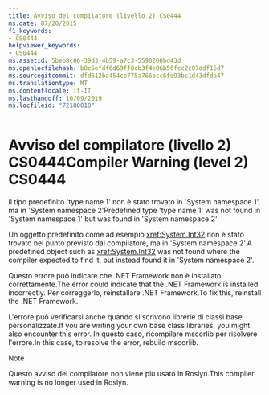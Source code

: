 ```yaml
---
title: Avviso del compilatore (livello 2) CS0444
ms.date: 07/20/2015
f1_keywords:
- CS0444
helpviewer_keywords:
- CS0444
ms.assetid: 5beb8c06-39d3-4b59-a7c3-5590200bd43d
ms.openlocfilehash: b8c5efdf6d69ff8cb3f4e06b56fcc2c07ddf16d7
ms.sourcegitcommit: dfd612ba454ce775a766bcc6fe93bc1d43dfda47
ms.translationtype: MT
ms.contentlocale: it-IT
ms.lasthandoff: 10/09/2019
ms.locfileid: "72180018"
---
```

# <a name="compiler-warning-level-2-cs0444"></a><span data-ttu-id="8dc2c-102">Avviso del compilatore (livello 2) CS0444</span><span class="sxs-lookup"><span data-stu-id="8dc2c-102">Compiler Warning (level 2) CS0444</span></span>

<span data-ttu-id="8dc2c-103">Il tipo predefinito 'type name 1' non è stato trovato in 'System namespace 1', ma in 'System namespace 2'</span><span class="sxs-lookup"><span data-stu-id="8dc2c-103">Predefined type 'type name 1' was not found in 'System namespace 1' but was found in 'System namespace 2'</span></span>

 <span data-ttu-id="8dc2c-104">Un oggetto predefinito come ad esempio <xref:System.Int32> non è stato trovato nel punto previsto dal compilatore, ma in 'System namespace 2'.</span><span class="sxs-lookup"><span data-stu-id="8dc2c-104">A predefined object such as <xref:System.Int32> was not found where the compiler expected to find it, but instead found it in 'System namespace 2'.</span></span>

 <span data-ttu-id="8dc2c-105">Questo errore può indicare che .NET Framework non è installato correttamente.</span><span class="sxs-lookup"><span data-stu-id="8dc2c-105">The error could indicate that the .NET Framework is installed incorrectly.</span></span> <span data-ttu-id="8dc2c-106">Per correggerlo, reinstallare .NET Framework.</span><span class="sxs-lookup"><span data-stu-id="8dc2c-106">To fix this, reinstall the .NET Framework.</span></span>

 <span data-ttu-id="8dc2c-107">L'errore può verificarsi anche quando si scrivono librerie di classi base personalizzate.</span><span class="sxs-lookup"><span data-stu-id="8dc2c-107">If you are writing your own base class libraries, you might also encounter this error.</span></span> <span data-ttu-id="8dc2c-108">In questo caso, ricompilare mscorlib per risolvere l'errore.</span><span class="sxs-lookup"><span data-stu-id="8dc2c-108">In this case, to resolve the error, rebuild mscorlib.</span></span>
 
> [!NOTE]
> <span data-ttu-id="8dc2c-109">Questo avviso del compilatore non viene più usato in Roslyn.</span><span class="sxs-lookup"><span data-stu-id="8dc2c-109">This compiler warning is no longer used in Roslyn.</span></span>
